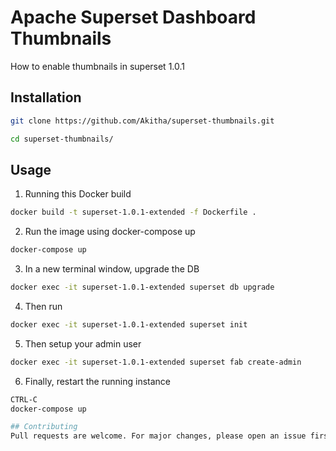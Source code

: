 # Apache Superset Dashboard Thumbnails

How to enable thumbnails in superset 1.0.1
## Installation



```bash
git clone https://github.com/Akitha/superset-thumbnails.git

cd superset-thumbnails/
```

## Usage
1. Running this Docker build
```bash
docker build -t superset-1.0.1-extended -f Dockerfile .
```
2. Run the image using docker-compose up
```bash
docker-compose up 
```
3. In a new terminal window, upgrade the DB
```bash
docker exec -it superset-1.0.1-extended superset db upgrade
```
4. Then run 
```bash
docker exec -it superset-1.0.1-extended superset init
```
5. Then setup your admin user
```bash
docker exec -it superset-1.0.1-extended superset fab create-admin
```
6. Finally, restart the running instance
```bash
CTRL-C
docker-compose up

## Contributing
Pull requests are welcome. For major changes, please open an issue first to discuss what you would like to change.
